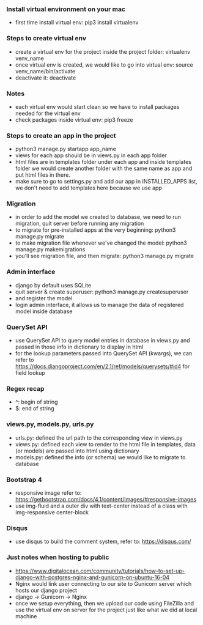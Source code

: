 ### Install virtual environment on your mac
* first time install virtual env: pip3 install virtualenv

### Steps to create virtual env
* create a virtual env for the project inside the project folder: virtualenv venv_name
* once virtual env is created, we would like to go into virtual env: source venv_name/bin/activate
* deactivate it: deactivate

### Notes
* each virtual env would start clean so we have to install packages needed for the virtual env
* check packages inside virtual env: pip3 freeze

### Steps to create an app in the project
* python3 manage.py startapp app_name
* views for each app should be in views.py in each app folder
* html files are in templates folder under each app and inside templates folder we would create another folder with the same name as app and put html files in there.
* make sure to go to settings.py and add our app in INSTALLED_APPS list, we don't need to add templates here because we use app

### Migration
* in order to add the model we created to database, we need to run migration, quit server before running any migration
* to migrate for pre-installed apps at the very beginning: python3 manage.py migrate
* to make migration file whenever we've changed the model: python3 manage.py makemigrations
* you'll see migration file, and then migrate: python3 manage.py migrate

### Admin interface
* django by default uses SQLite
* quit server & create superuser: python3 manage.py createsuperuser
* and register the model
* login admin interface, it allows us to manage the data of registered model inside database

### QuerySet API
* use QuerySet API to query model entries in database in views.py and passed in those info in dictionary to display in html
* for the lookup parameters passed into QuerySet API (kwargs), we can refer to https://docs.djangoproject.com/en/2.1/ref/models/querysets/#id4 for field lookup

### Regex recap
* ^: begin of string
* $: end of string

### views.py, models.py, urls.py
* urls.py: defined the url path to the corresponding view in views.py
* views.py: defined each view to render to the html file in templates, data (or models) are passed into html using dictionary
* models.py: defined the info (or schema) we would like to migrate to database

### Bootstrap 4
* responsive image refer to: https://getbootstrap.com/docs/4.1/content/images/#responsive-images
* use img-fluid and a outer div with text-center instead of a class with img-responsive center-block

### Disqus
* use disqus to build the comment system, refer to: https://disqus.com/

### Just notes when hosting to public
* https://www.digitalocean.com/community/tutorials/how-to-set-up-django-with-postgres-nginx-and-gunicorn-on-ubuntu-16-04
* Nginx would link user connecting to our site to Gunicorn server which hosts our django project
* django -> Gunicorn -> Nginx
* once we setup everything, then we upload our code using FileZilla and use the virtual env on server for the project just like what we did at local machine
